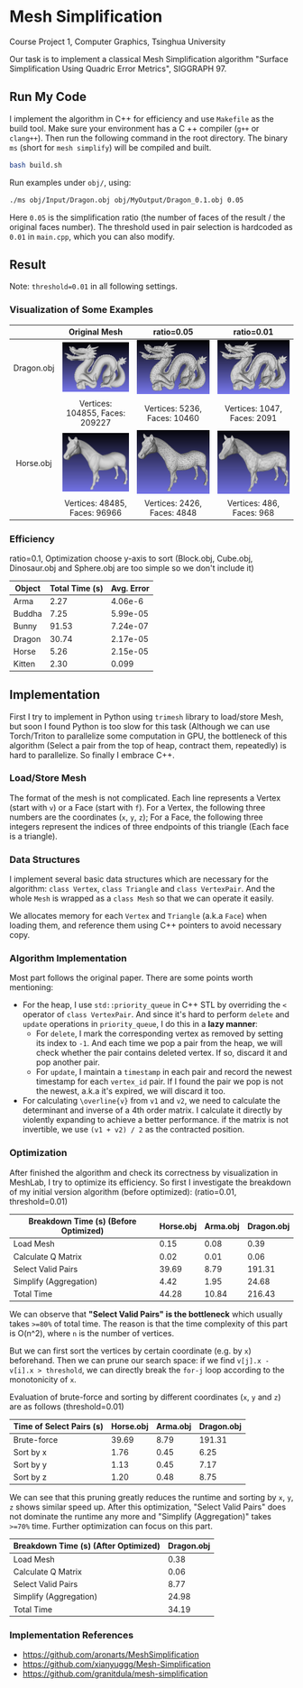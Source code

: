 # Mesh Simplification

Course Project 1, Computer Graphics, Tsinghua University

Our task is to implement a classical Mesh Simplification algorithm "Surface Simplification Using Quadric Error Metrics", SIGGRAPH 97.

## Run My Code

I implement the algorithm in C++ for efficiency and use `Makefile` as the build tool. Make sure your environment has a C
++ compiler (`g++` or `clang++`). Then run the following command in the root directory. The binary `ms` (short for `mesh simplify`) will be compiled and built.

```bash
bash build.sh
```

Run examples under `obj/`, using:

```bash
./ms obj/Input/Dragon.obj obj/MyOutput/Dragon_0.1.obj 0.05
```

Here `0.05` is the simplification ratio (the number of faces of the result / the original faces number). The threshold used in pair selection is hardcoded as `0.01` in `main.cpp`, which you can also modify.


## Result

Note: `threshold=0.01` in all following settings.

### Visualization of Some Examples

|            |               Original Mesh                |                   ratio=0.05                    |                   ratio=0.01                    |
| :--------: | :----------------------------------------: | :---------------------------------------------: | :---------------------------------------------: |
| Dragon.obj | <img src="assets/dragon.png" width="300"/> | <img src="assets/dragon_0.05.png" width="300"/> | <img src="assets/dragon_0.01.png" width="300"/> |
|            |      Vertices: 104855, Faces: 209227       |          Vertices: 5236, Faces: 10460           |           Vertices: 1047, Faces: 2091           |
| Horse.obj  | <img src="assets/horse.png" width="300"/>  | <img src="assets/horse_0.05.png" width="300"/>  | <img src="assets/horse_0.01.png" width="300"/>  |
|            |       Vertices: 48485, Faces: 96966        |           Vertices: 2426, Faces: 4848           |            Vertices: 486, Faces: 968            |


### Efficiency

ratio=0.1, Optimization choose y-axis to sort (Block.obj, Cube.obj, Dinosaur.obj and Sphere.obj are too simple so we don't include it)

| Object | Total Time (s) | Avg. Error |
| ------ | -------------- | ---------- |
| Arma   | 2.27           | 4.06e-6    |
| Buddha | 7.25           | 5.99e-05   |
| Bunny  | 91.53          | 7.24e-07   |
| Dragon | 30.74          | 2.17e-05   |
| Horse  | 5.26           | 2.15e-05   |
| Kitten | 2.30           | 0.099      |

## Implementation

First I try to implement in Python using `trimesh` library to load/store Mesh, but soon I found Python is too slow for this task (Although we can use Torch/Triton to parallelize some computation in GPU, the bottleneck of this algorithm (Select a pair from the top of heap, contract them, repeatedly) is hard to parallelize. So finally I embrace C++.

### Load/Store Mesh

The format of the mesh is not complicated. Each line represents a Vertex (start with `v`) or a Face (start with `f`). For a Vertex, the following three numbers are the coordinates (`x`, `y`, `z`); For a Face, the following three integers represent the indices of three endpoints of this triangle (Each face is a triangle).

### Data Structures

I implement several basic data structures which are necessary for the algorithm: `class Vertex`, `class Triangle` and `class VertexPair`. And the whole `Mesh` is wrapped as a `class Mesh` so that we can operate it easily.

We allocates memory for each `Vertex` and `Triangle` (a.k.a `Face`) when loading them, and reference them using C++ pointers to avoid necessary copy.

### Algorithm Implementation

Most part follows the original paper. There are some points worth mentioning:
- For the heap, I use `std::priority_queue` in C++ STL by overriding the `<` operator of `class VertexPair`. And since it's hard to perform `delete` and `update` operations in `priority_queue`, I do this in a **lazy manner**:
  - For `delete`, I mark the corresponding vertex as removed by setting its index to `-1`. And each time we pop a pair from the heap, we will check whether the pair contains deleted vertex. If so, discard it and pop another pair.
  - For `update`, I maintain a `timestamp` in each pair and record the newest timestamp for each `vertex_id` pair. If I found the pair we pop is not the newest, a.k.a it's expired, we will discard it too.
- For calculating `\overline{v}` from `v1` and `v2`, we need to calculate the determinant and inverse of a 4th order matrix. I calculate it directly by violently expanding to achieve a better performance. if the matrix is not invertible, we use `(v1 + v2) / 2` as the contracted position.


### Optimization

After finished the algorithm and check its correctness by visualization in MeshLab, I try to optimize its efficiency. So first I investigate the breakdown of my initial version algorithm (before optimized): (ratio=0.01, threshold=0.01)

| Breakdown Time (s) (Before Optimized) | Horse.obj | Arma.obj | Dragon.obj |
| ------------------------------------- | --------- | -------- | ---------- |
| Load Mesh                             | 0.15      | 0.08     | 0.39       |
| Calculate Q Matrix                    | 0.02      | 0.01     | 0.06       |
| Select Valid Pairs                    | 39.69     | 8.79     | 191.31     |
| Simplify (Aggregation)                | 4.42      | 1.95     | 24.68      |
| Total Time                            | 44.28     | 10.84    | 216.43     |

We can observe that **"Select Valid Pairs" is the bottleneck** which usually takes `>=80%` of total time.
The reason is that the time complexity of this part is O(n^2), where `n` is the number of vertices.

 But we can first sort the vertices by certain coordinate (e.g. by `x`) beforehand. Then we can prune our search space: if we find `v[j].x - v[i].x > threshold`, we can directly break the `for-j` loop according to the monotonicity of `x`.

Evaluation of brute-force and sorting by different coordinates (`x`, `y` and `z`) are as follows (threshold=0.01)

| Time of Select Pairs (s) | Horse.obj | Arma.obj | Dragon.obj |
| ------------------------ | --------- | -------- | ---------- |
| Brute-force              | 39.69     | 8.79     | 191.31     |
| Sort by x                | 1.76      | 0.45     | 6.25       |
| Sort by y                | 1.13      | 0.45     | 7.17       |
| Sort by z                | 1.20      | 0.48     | 8.75       |

We can see that this pruning greatly reduces the runtime and sorting by `x`, `y`, `z` shows similar speed up. After this optimization, "Select Valid Pairs" does not dominate the runtime any more and "Simplify (Aggregation)" takes `>=70%` time. Further optimization can focus on this part.

| Breakdown Time (s) (After Optimized) | Dragon.obj |
| ------------------------------------ | ---------- |
| Load Mesh                            | 0.38       |
| Calculate Q Matrix                   | 0.06       |
| Select Valid Pairs                   | 8.77       |
| Simplify (Aggregation)               | 24.98      |
| Total Time                           | 34.19      |


### Implementation References

- https://github.com/aronarts/MeshSimplification
- https://github.com/xianyuggg/Mesh-Simplification
- https://github.com/granitdula/mesh-simplification
